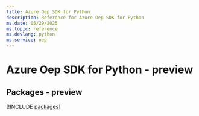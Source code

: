 ```yaml
---
title: Azure Oep SDK for Python
description: Reference for Azure Oep SDK for Python
ms.date: 05/29/2025
ms.topic: reference
ms.devlang: python
ms.service: oep
---
```

# Azure Oep SDK for Python - preview
## Packages - preview
[!INCLUDE [packages](oep-index.md)]